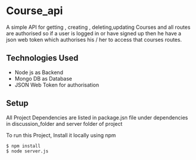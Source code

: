 # Course_api
A simple API for getting , creating , deleting,updating Courses and all routes are authorised so if a user is logged in or have signed up then he have a json web token which 
authorises his / her to access that courses routes.

## Technologies Used

- Node js as Backend
- Mongo DB as Database
- JSON Web Token for authorisation

## Setup
 All Project Dependencies are listed in package.jsn file under dependencies in discussion_folder and server folder of project
 
 To run this Project, Install it locally using npm
 ```
 $ npm install
 $ node server.js
 
 ```
